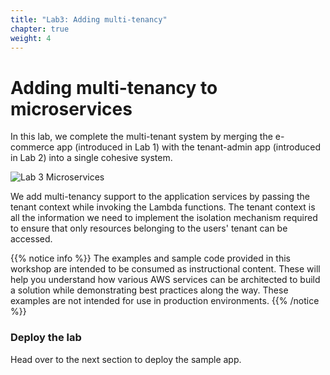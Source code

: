 ```yaml
---
title: "Lab3: Adding multi-tenancy"
chapter: true
weight: 4
---
```


# Adding multi-tenancy to microservices

In this lab, we complete the multi-tenant system by merging the e-commerce app (introduced in Lab 1) with the tenant-admin app (introduced in Lab 2) into a single cohesive system.

![Lab 3 Microservices](/images/Lab3/Lab3Microservices.png)

We add multi-tenancy support to the application services by passing the tenant context while invoking the Lambda functions. The tenant context is all the information we need to implement the isolation mechanism required to ensure that only resources belonging to the users' tenant can be accessed.


{{% notice info %}}
The examples and sample code provided in this workshop are intended to be consumed as instructional content. These will help you understand how various AWS services can be architected to build a solution while demonstrating best practices along the way. These examples are not intended for use in production environments.
{{% /notice %}}

### Deploy the lab
Head over to the next section to deploy the sample app.
